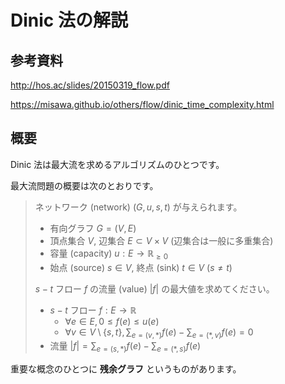 # Dinic 法の解説

## 参考資料

http://hos.ac/slides/20150319_flow.pdf

https://misawa.github.io/others/flow/dinic_time_complexity.html

## 概要

Dinic 法は最大流を求めるアルゴリズムのひとつです。

最大流問題の概要は次のとおりです。

> ネットワーク (network) $(G,u,s,t)$ が与えられます。
> - 有向グラフ $G=(V,E)$ 
> - 頂点集合 $V$, 辺集合 $E\subset V\times V$ (辺集合は一般に多重集合)
> - 容量 (capacity) $u:E\to \mathbb{R}_{\ge 0}$
> - 始点 (source) $s\in V$, 終点 (sink) $t\in V\ (s\neq t)$
> 
> $s-t$ フロー $f$ の流量 (value) $|f|$ の最大値を求めてください。
> - $s-t$ フロー $f:E\to \mathbb{R}$
>   - $\forall e\in E, 0\le f(e)\le u(e)$
>   - $\displaystyle\forall v\in V\setminus \lbrace s,t \rbrace , \sum_{e=(v,\ast)}f(e) - \sum_{e=(\ast,v)} f(e) = 0$
> - 流量 $\displaystyle |f|=\sum_{e=(s,\ast)}f(e) - \sum_{e=(\ast,s)} f(e)$

重要な概念のひとつに **残余グラフ** というものがあります。